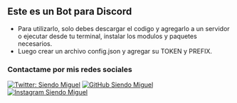 ## Este es un Bot para Discord

- Para utilizarlo, solo debes descargar el codigo y agregarlo a un servidor o ejecutar desde tu terminal, instalar los modulos y paquetes necesarios.
- Luego crear un archivo config.json y agregar su TOKEN y PREFIX.

### Contactame por mis redes sociales

[![Twitter: Siendo Miguel](https://img.shields.io/twitter/follow/siendomiguel?style=social)](https://twitter.com/siendomiguel)
[![GitHub Siendo Miguel](https://img.shields.io/github/followers/siendomiguel?label=follow&style=social)](https://github.com/siendomiguel)
[![Instagram Siendo Miguel](https://img.shields.io/instagram/followers/siendomiguel?label=follow&style=social)](https://instagram.com/siendomiguel)